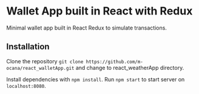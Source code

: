 # Wallet App built in React with Redux
Minimal wallet app built in React Redux to simulate transactions.


## Installation

Clone the repository `git clone https://github.com/m-ocana/react_walletApp.git` and change to react_weatherApp directory.

Install dependencies with `npm install`.
Run `npm start` to start server on `localhost:8080`.
